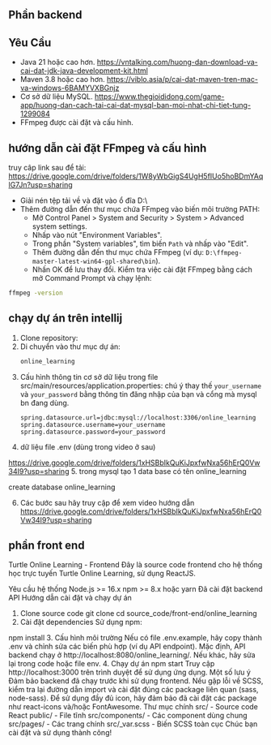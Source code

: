 ## Phần backend
## Yêu Cầu
- Java 21 hoặc cao hơn. https://vntalking.com/huong-dan-download-va-cai-dat-jdk-java-development-kit.html
- Maven 3.8 hoặc cao hơn. https://viblo.asia/p/cai-dat-maven-tren-mac-va-windows-6BAMYVXBGnjz
- Cơ sở dữ liệu MySQL. https://www.thegioididong.com/game-app/huong-dan-cach-tai-cai-dat-mysql-ban-moi-nhat-chi-tiet-tung-1299084
- FFmpeg được cài đặt và cấu hình.

## hướng dẫn cài đặt FFmpeg và cấu hình
truy câp link sau để tải: https://drive.google.com/drive/folders/1W8yWbGigS4UgH5fIUo5hoBDmYAqlG7Jn?usp=sharing
- Giải nén tệp tải về và đặt vào ổ đĩa D:\
- Thêm đường dẫn đến thư mục chứa FFmpeg vào biến môi trường PATH:
  - Mở Control Panel > System and Security > System > Advanced system settings.
  - Nhấp vào nút "Environment Variables".
  - Trong phần "System variables", tìm biến `Path` và nhấp vào "Edit".
  - Thêm đường dẫn đến thư mục chứa FFmpeg (ví dụ: `D:\ffmpeg-master-latest-win64-gpl-shared\bin`).
  - Nhấn OK để lưu thay đổi.
Kiểm tra việc cài đặt FFmpeg bằng cách mở Command Prompt và chạy lệnh:
```bash
ffmpeg -version
```
## chạy dự án trên intellij
1. Clone repository:
2. Di chuyển vào thư mục dự án:
   ```bash
   online_learning
3. Cấu hình thông tin cơ sở dữ liệu trong file src/main/resources/application.properties:
chú ý thay thế `your_username` và `your_password` bằng thông tin đăng nhập của bạn và cổng mà mysql bn đang dùng.
   ```properties
   spring.datasource.url=jdbc:mysql://localhost:3306/online_learning
   spring.datasource.username=your_username
   spring.datasource.password=your_password
   ```
4. dữ liệu file .env (dùng trong video ở sau)

https://drive.google.com/drive/folders/1xHSBbIkQuKiJpxfwNxa56hErQ0Vw34I9?usp=sharing
5. trong mysql tạo 1 data base có tên online_learning

create database online_learning

6. Các bước sau hãy truy cập để xem video hướng dẫn
   https://drive.google.com/drive/folders/1xHSBbIkQuKiJpxfwNxa56hErQ0Vw34I9?usp=sharing


## phần front end
Turtle Online Learning - Frontend
Đây là source code frontend cho hệ thống học trực tuyến Turtle Online Learning, sử dụng ReactJS.

Yêu cầu hệ thống
Node.js >= 16.x
npm >= 8.x hoặc yarn
Đã cài đặt backend API
Hướng dẫn cài đặt và chạy dự án
1. Clone source code
git clone <repo-url>
cd source_code/front-end/online_learning
2. Cài đặt dependencies
Sử dụng npm:

npm install
3. Cấu hình môi trường
Nếu có file .env.example, hãy copy thành .env và chỉnh sửa các biến phù hợp (ví dụ API endpoint).
Mặc định, API backend chạy ở http://localhost:8080/online_learning/. Nếu khác, hãy sửa lại trong code hoặc file env.
4. Chạy dự án
npm start
Truy cập http://localhost:3000 trên trình duyệt để sử dụng ứng dụng.
Một số lưu ý
Đảm bảo backend đã chạy trước khi sử dụng frontend.
Nếu gặp lỗi về SCSS, kiểm tra lại đường dẫn import và cài đặt đúng các package liên quan (sass, node-sass).
Để sử dụng đầy đủ icon, hãy đảm bảo đã cài đặt các package như react-icons và/hoặc FontAwesome.
Thư mục chính
src/ - Source code React
public/ - File tĩnh
src/components/ - Các component dùng chung
src/pages/ - Các trang chính
src/_var.scss - Biến SCSS toàn cục
Chúc bạn cài đặt và sử dụng thành công!